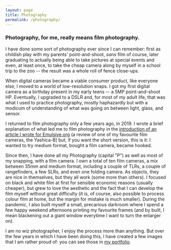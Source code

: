 ```yaml
---
layout: page
title: Photography
permalink: /photography/
---
```


### Photography, for me, really means film photography.

I have done some sort of photography ever since I can remember: first as childish play with my parents' point-and-shoot, *sans* film of course, later graduating to actually being able to take pictures at special events and even, at least once, to take the cheap camera along by myself in a school trip to the zoo -- the result was a whole roll of fence close-ups.

When digital cameras became a viable consumer product, like everyone else, I moved to a world of low-resolution snaps. I got my first digital camera as a birthday present in my early teens -- a 5MP point-and-shoot HP. Eventually, I upgraded to a DSLR and, for most of my adult life, that was what I used to practice photography, mostly haphazardly but with a modicum of understanding of what was going on between light, glass, and sensor.

I returned to film photography only a few years ago, in 2019. I wrote a brief explanation of what led me to film photography in the [introduction of an article I wrote for Emulsive.org](https://emulsive.org/reviews/camera-reviews/yashica-camera-reviews/yashica-b-review-the-lovable-rare-tlr) (a review of one of my favourite film cameras, the Yashica-B) but, if you want the short version, this is it: I wanted to try medium format, bought a film camera, became hooked.

Since then, I have done all my Photography (capital "P") as well as most of my snapping, with a film camera. I own a total of ten film cameras, a mix between 35mm and medium format, including a couple of TLRs, a couple of rangefinders, a few SLRs, and even one folding camera. As objects, they are nice in themselves, but they all work (some more than others). I focused on black and white film at first for sensible economic reasons (usually cheaper), but grew to love the aesthetic and the fact that I can develop the film myself without great difficulty (it is, of course, also possible to process colour film at home, but the margin for mistake is much smaller). During the pandemic, I also built myself a small, precarious darkroom where I spend a few happy weekend afternoons printing my favourite frames (and by built, I mean blackening out a giant window everytime I want to turn the enlarger on).

I am no wiz photographer, I enjoy the process more than anything. But over the few years in which I have been doing this, I have created a few images that I am rather proud of: you can see those in [my portfolio](portfolio/).